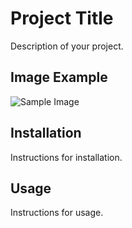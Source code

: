 # Project Title

Description of your project.

## Image Example

![Sample Image](fig2_ad_proposed.png)

## Installation

Instructions for installation.

## Usage

Instructions for usage.

